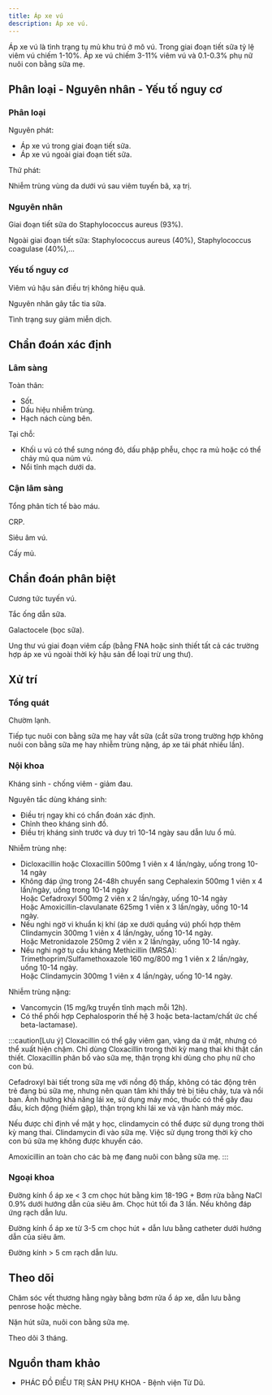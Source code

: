 ```yaml
---
title: Áp xe vú
description: Áp xe vú.
---
```


Áp xe vú là tình trạng tụ mủ khu trú ở mô vú. Trong giai đoạn tiết sữa tỷ lệ viêm vú chiếm 1-10%. Áp xe vú chiếm 3-11% viêm vú và 0.1-0.3% phụ nữ nuôi con bằng sữa mẹ.

## Phân loại - Nguyên nhân - Yếu tố nguy cơ

### Phân loại

Nguyên phát:

- Áp xe vú trong giai đoạn tiết sữa.
- Áp xe vú ngoài giai đoạn tiết sữa.

Thứ phát:

Nhiễm trùng vùng da dưới vú sau viêm tuyến bã, xạ trị.

### Nguyên nhân

Giai đoạn tiết sữa do Staphylococcus aureus (93%).

Ngoài giai đoạn tiết sữa: Staphylococcus aureus (40%), Staphylococcus coagulase (40%),...

### Yếu tố nguy cơ

Viêm vú hậu sản điều trị không hiệu quả.

Nguyên nhân gây tắc tia sữa.

Tình trạng suy giảm miễn dịch.

## Chẩn đoán xác định

### Lâm sàng

Toàn thân:

- Sốt.
- Dấu hiệu nhiễm trùng.
- Hạch nách cùng bên.

Tại chỗ:

- Khối u vú có thể sưng nóng đỏ, dấu phập phễu, chọc ra mủ hoặc có thể chảy mủ qua núm vú.
- Nổi tĩnh mạch dưới da.

### Cận lâm sàng

Tổng phân tích tế bào máu.

CRP.

Siêu âm vú.

Cấy mủ.

## Chẩn đoán phân biệt

Cương tức tuyến vú.

Tắc ống dẫn sữa.

Galactocele (bọc sữa).

Ung thư vú giai đoạn viêm cấp (bằng FNA hoặc sinh thiết tất cả các trường hợp áp xe vú ngoài thời kỳ hậu sản để loại trừ ung thư).

## Xử trí

### Tổng quát

Chườm lạnh.

Tiếp tục nuôi con bằng sữa mẹ hay vắt sữa (cắt sữa trong trường hợp không nuôi con bằng sữa mẹ hay nhiễm trùng nặng, áp xe tái phát nhiều lần).

### Nội khoa

Kháng sinh - chống viêm - giảm đau.

Nguyên tắc dùng kháng sinh:

- Điều trị ngay khi có chẩn đoán xác định.
- Chỉnh theo kháng sinh đồ.
- Điều trị kháng sinh trước và duy trì 10-14 ngày sau dẫn lưu ổ mủ.

Nhiễm trùng nhẹ:

- Dicloxacillin hoặc Cloxacillin 500mg 1 viên x 4 lần/ngày, uống trong 10-14 ngày
- Không đáp ứng trong 24-48h chuyển sang Cephalexin 500mg 1 viên x 4 lần/ngày, uống trong 10-14 ngày
  <br>Hoặc Cefadroxyl 500mg 2 viên x 2 lần/ngày, uống 10-14 ngày
  <br>Hoặc Amoxicillin-clavulanate 625mg 1 viên x 3 lần/ngày, uống 10-14 ngày.
- Nếu nghi ngờ vi khuẩn kị khí (áp xe dưới quầng vú) phối hợp thêm Clindamycin 300mg 1 viên x 4 lần/ngày, uống 10-14 ngày.
  <br>Hoặc Metronidazole 250mg 2 viên x 2 lần/ngày, uống 10-14 ngày.
- Nếu nghi ngờ tụ cầu kháng Methicillin (MRSA): Trimethoprim/Sulfamethoxazole 160 mg/800 mg 1 viên x 2 lần/ngày, uống 10-14 ngày.
  <br> Hoặc Clindamycin 300mg 1 viên x 4 lần/ngày, uống 10-14 ngày.

Nhiễm trùng nặng:

- Vancomycin (15 mg/kg truyền tĩnh mạch mỗi 12h).
- Có thể phối hợp Cephalosporin thế hệ 3 hoặc beta-lactam/chất ức chế beta-lactamase).

:::caution[Lưu ý]
Cloxacillin có thể gây viêm gan, vàng da ứ mật, nhưng có thể xuất hiện chậm. Chỉ dùng Cloxacillin trong thời kỳ mang thai khi thật cần thiết. Cloxacillin phân bố vào sữa mẹ, thận trọng khi dùng cho phụ nữ cho con bú.

Cefadroxyl bài tiết trong sữa mẹ với nồng độ thấp, không có tác động trên trẻ đang bú sữa mẹ, nhưng nên quan tâm khi thấy trẻ bị tiêu chảy, tưa và nổi ban. Ảnh hưởng khả năng lái xe, sử dụng máy móc, thuốc có thể gây đau đầu, kích động (hiếm gặp), thận trọng khi lái xe và vận hành máy móc.

Nếu được chỉ định về mặt y học, clindamycin có thể được sử dụng trong thời kỳ mang thai. Clindamycin đi vào sữa mẹ. Việc sử dụng trong thời kỳ cho con bú sữa mẹ không được khuyến cáo.

Amoxicillin an toàn cho các bà mẹ đang nuôi con bằng sữa mẹ.
:::

### Ngoại khoa

Đường kính ổ áp xe < 3 cm chọc hút bằng kim 18-19G + Bơm rửa bằng NaCl 0.9% dưới hướng dẫn của siêu âm. Chọc hút tối đa 3 lần. Nếu không đáp ứng rạch dẫn lưu.

Đường kính ổ áp xe từ 3-5 cm chọc hút + dẫn lưu bằng catheter dưới hướng dẫn của siêu âm.

Đường kính > 5 cm rạch dẫn lưu.

## Theo dõi

Chăm sóc vết thương hằng ngày bằng bơm rửa ổ áp xe, dẫn lưu bằng penrose hoặc mèche.

Nặn hút sữa, nuôi con bằng sữa mẹ.

Theo dõi 3 tháng.

## Nguồn tham khảo

- PHÁC ĐỒ ĐIỀU TRỊ SẢN PHỤ KHOA - Bệnh viện Từ Dũ.
